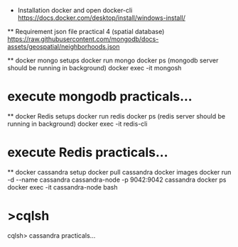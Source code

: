 * Installation docker and open docker-cli
https://docs.docker.com/desktop/install/windows-install/

** Requirement json file practical 4 (spatial database)
https://raw.githubusercontent.com/mongodb/docs-assets/geospatial/neighborhoods.json

** docker mongo setups
docker run mongo
docker ps (mongodb server should be running in background)
docker exec -it <Hash> mongosh
# execute mongodb practicals...

** docker Redis setups
docker run redis
docker ps (redis server should be running in background)
docker exec -it <hash> redis-cli
# execute Redis practicals...

** docker cassandra setup
docker pull cassandra
docker images
docker run -d --name cassandra cassandra-node -p 9042:9042 cassandra
docker ps
docker exec  -it cassandra-node bash 
# >cqlsh   
cqlsh> cassandra practicals...
